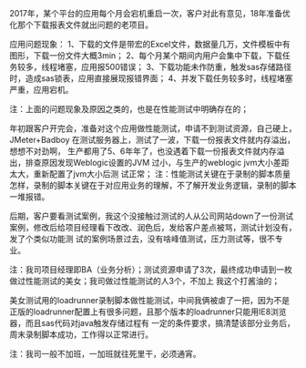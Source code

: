 2017年，某个平台的应用每个月会宕机重启一次，客户对此有意见，18年准备优化那个下载报表文件就出问题的老项目。

应用问题现象：
1、下载的文件是带宏的Excel文件，数据量几万，文件模板中有图形，下载一份文件大概3min；
2、每个月某个期间内用户会集中下载，下载任务较多，线程堵塞，应用报500错误；
3、下载功能未作防重，触发sas存储路径时，造成sas锁表，应用直接展现报错界面；
4、并发下载任务较多时，线程堵塞严重，应用宕机。

注：上面的问题现象及原因之类的，也是在性能测试中明确存在的；

年初跟客户开完会，准备对这个应用做性能测试，申请不到测试资源，自己硬上，JMeter+Badboy 在测试服务器上，测试了一波，下载一份报表文件就内存溢出，想想不对劲啊，
生产都用了5、6年年了，也没遇着下载一份报表文件就内存溢出，排查原因发现Weblogic设置的JVM 过小，与生产的weblogic jvm大小差距太大，重新配置了jvm大小后测
试正常；
注：性能测试关键在于录制的脚本质量怎样，录制的脚本关键在于对应用业务的理解，不了解开发业务逻辑，录制的脚本一堆报错。

后期，客户要看测试案例，我这个没接触过测试的人从公司网站down了一份测试案例，修改后给项目经理看下改改、润色后，发给客户差点被骂，测试计划没有，发了个类似功能测
试的案例场景过去，没有啥峰值测试，压力测试等，很不专业。

注：我司项目经理即BA（业务分析）；测试资源申请了3次，最终成功申请到一枚做过性能测试的美女；我司做过性能测试的人3个，不加上
我这个打酱油的；

美女测试用的loadrunner录制脚本做性能测试，中间我俩被虐了一把，因为不是正版的loadrunner配置上有很多问题，且那个版本的loadrunner只能用IE8浏览器，而且sas代码对java触发存储过程有
一定的条件要求，搞清楚该部分业务后，周末录制脚本成功，工作得以正常进行。

注：我司一般不加班，一加班就往死里干，必须通宵。
